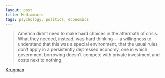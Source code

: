 ```yaml
---
layout: post
title: Mediamacro
tags: psychology, politics, economics
---
```


> America didn’t need to make hard choices in the aftermath of crisis. What they needed, instead, was hard thinking — a willingness to understand that this was a special environment, that the usual rules don’t apply in a persistently depressed economy, one in which government borrowing doesn’t compete with private investment and costs next to nothing. 

[Krugman]

[Krugman]: http://nyti.ms/1KRBKGB
